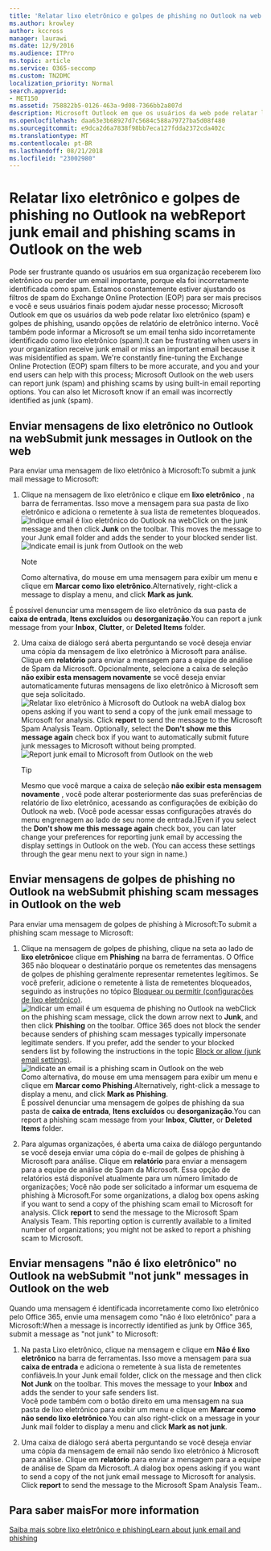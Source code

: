 ```yaml
---
title: 'Relatar lixo eletrônico e golpes de phishing no Outlook na web '
ms.author: krowley
author: kccross
manager: laurawi
ms.date: 12/9/2016
ms.audience: ITPro
ms.topic: article
ms.service: O365-seccomp
ms.custom: TN2DMC
localization_priority: Normal
search.appverid:
- MET150
ms.assetid: 758822b5-0126-463a-9d08-7366bb2a807d
description: Microsoft Outlook em que os usuários da web pode relatar lixo eletrônico (spam) e golpes de phishing, usando opções de relatório de eletrônico interno. Você também pode informar a Microsoft se um email tenha sido incorretamente identificado como lixo eletrônico (spam).
ms.openlocfilehash: daa63e3b68927d7c5684c588a79727ba5d08f480
ms.sourcegitcommit: e9dca2d6a7838f98bb7eca127fdda2372cda402c
ms.translationtype: MT
ms.contentlocale: pt-BR
ms.lasthandoff: 08/21/2018
ms.locfileid: "23002980"
---
```

# <a name="report-junk-email-and-phishing-scams-in-outlook-on-the-web"></a><span data-ttu-id="df739-104">Relatar lixo eletrônico e golpes de phishing no Outlook na web</span><span class="sxs-lookup"><span data-stu-id="df739-104">Report junk email and phishing scams in Outlook on the web</span></span> 

<span data-ttu-id="df739-p102">Pode ser frustrante quando os usuários em sua organização receberem lixo eletrônico ou perder um email importante, porque ela foi incorretamente identificada como spam. Estamos constantemente estiver ajustando os filtros de spam do Exchange Online Protection (EOP) para ser mais precisos e você e seus usuários finais podem ajudar nesse processo; Microsoft Outlook em que os usuários da web pode relatar lixo eletrônico (spam) e golpes de phishing, usando opções de relatório de eletrônico interno. Você também pode informar a Microsoft se um email tenha sido incorretamente identificado como lixo eletrônico (spam).</span><span class="sxs-lookup"><span data-stu-id="df739-p102">It can be frustrating when users in your organization receive junk email or miss an important email because it was misidentified as spam. We're constantly fine-tuning the Exchange Online Protection (EOP) spam filters to be more accurate, and you and your end users can help with this process; Microsoft Outlook on the web users can report junk (spam) and phishing scams by using built-in email reporting options. You can also let Microsoft know if an email was incorrectly identified as junk (spam).</span></span>
  
## <a name="submit-junk-messages-in-outlook-on-the-web"></a><span data-ttu-id="df739-108">Enviar mensagens de lixo eletrônico no Outlook na web</span><span class="sxs-lookup"><span data-stu-id="df739-108">Submit junk messages in Outlook on the web</span></span>

<span data-ttu-id="df739-109">Para enviar uma mensagem de lixo eletrônico à Microsoft:</span><span class="sxs-lookup"><span data-stu-id="df739-109">To submit a junk mail message to Microsoft:</span></span>
  
1. <span data-ttu-id="df739-p103">Clique na mensagem de lixo eletrônico e clique em **lixo eletrônico** , na barra de ferramentas. Isso move a mensagem para sua pasta de lixo eletrônico e adiciona o remetente à sua lista de remetentes bloqueados.  ![Indique email é lixo eletrônico do Outlook na web](media/a10ae792-aab6-4374-a041-6c3f732eb2e3.png)</span><span class="sxs-lookup"><span data-stu-id="df739-p103">Click on the junk message and then click **Junk** on the toolbar. This moves the message to your Junk email folder and adds the sender to your blocked sender list.  ![Indicate email is junk from Outlook on the web](media/a10ae792-aab6-4374-a041-6c3f732eb2e3.png)</span></span>
  
    > [!NOTE]
    > <span data-ttu-id="df739-113">Como alternativa, do mouse em uma mensagem para exibir um menu e clique em **Marcar como lixo eletrônico**.</span><span class="sxs-lookup"><span data-stu-id="df739-113">Alternatively, right-click a message to display a menu, and click **Mark as junk**.</span></span> 
  
<span data-ttu-id="df739-114">É possível denunciar uma mensagem de lixo eletrônico da sua pasta de **caixa de entrada**, **Itens excluídos** ou **desorganização**.</span><span class="sxs-lookup"><span data-stu-id="df739-114">You can report a junk message from your **Inbox**, **Clutter**, or **Deleted Items** folder.</span></span> 
  
2. <span data-ttu-id="df739-p104">Uma caixa de diálogo será aberta perguntando se você deseja enviar uma cópia da mensagem de lixo eletrônico à Microsoft para análise. Clique em **relatório** para enviar a mensagem para a equipe de análise de Spam da Microsoft. Opcionalmente, selecione a caixa de seleção **não exibir esta mensagem novamente** se você deseja enviar automaticamente futuras mensagens de lixo eletrônico à Microsoft sem que seja solicitado.  ![Relatar lixo eletrônico à Microsoft do Outlook na web](media/e8d3a9f9-6eb6-4309-ba6d-643dffdb6a33.png)</span><span class="sxs-lookup"><span data-stu-id="df739-p104">A dialog box opens asking if you want to send a copy of the junk email message to Microsoft for analysis. Click **report** to send the message to the Microsoft Spam Analysis Team. Optionally, select the **Don't show me this message again** check box if you want to automatically submit future junk messages to Microsoft without being prompted.  ![Report junk email to Microsoft from Outlook on the web](media/e8d3a9f9-6eb6-4309-ba6d-643dffdb6a33.png)</span></span>
  
    > [!TIP]
    > <span data-ttu-id="df739-p105">Mesmo que você marque a caixa de seleção **não exibir esta mensagem novamente** , você pode alterar posteriormente das suas preferências de relatório de lixo eletrônico, acessando as configurações de exibição do Outlook na web. (Você pode acessar essas configurações através do menu engrenagem ao lado de seu nome de entrada.)</span><span class="sxs-lookup"><span data-stu-id="df739-p105">Even if you select the **Don't show me this message again** check box, you can later change your preferences for reporting junk email by accessing the display settings in Outlook on the web. (You can access these settings through the gear menu next to your sign in name.)</span></span> 
  
## <a name="submit-phishing-scam-messages-in-outlook-on-the-web"></a><span data-ttu-id="df739-121">Enviar mensagens de golpes de phishing no Outlook na web</span><span class="sxs-lookup"><span data-stu-id="df739-121">Submit phishing scam messages in Outlook on the web</span></span>

<span data-ttu-id="df739-122">Para enviar uma mensagem de golpes de phishing à Microsoft:</span><span class="sxs-lookup"><span data-stu-id="df739-122">To submit a phishing scam message to Microsoft:</span></span>
  
1. <span data-ttu-id="df739-p106">Clique na mensagem de golpes de phishing, clique na seta ao lado de **lixo eletrônico**e clique em **Phishing** na barra de ferramentas. O Office 365 não bloquear o destinatário porque os remetentes das mensagens de golpes de phishing geralmente representar remetentes legítimos. Se você preferir, adicione o remetente à lista de remetentes bloqueados, seguindo as instruções no tópico [Bloquear ou permitir (configurações de lixo eletrônico)](https://go.microsoft.com/fwlink/?LinkId=627572). ![Indicar um email é um esquema de phishing no Outlook na web](media/959bb577-341c-41ee-a159-e46600b2cf8a.png)</span><span class="sxs-lookup"><span data-stu-id="df739-p106">Click on the phishing scam message, click the down arrow next to **Junk**, and then click **Phishing** on the toolbar. Office 365 does not block the sender because senders of phishing scam messages typically impersonate legitimate senders. If you prefer, add the sender to your blocked senders list by following the instructions in the topic [Block or allow (junk email settings)](https://go.microsoft.com/fwlink/?LinkId=627572). ![Indicate an email is a phishing scam in Outlook on the web](media/959bb577-341c-41ee-a159-e46600b2cf8a.png)</span></span></br><span data-ttu-id="df739-127">Como alternativa, do mouse em uma mensagem para exibir um menu e clique em **Marcar como Phishing**.</span><span class="sxs-lookup"><span data-stu-id="df739-127">Alternatively, right-click a message to display a menu, and click **Mark as Phishing**.</span></span></br><span data-ttu-id="df739-128">É possível denunciar uma mensagem de golpes de phishing da sua pasta de **caixa de entrada**, **Itens excluídos** ou **desorganização**.</span><span class="sxs-lookup"><span data-stu-id="df739-128">You can report a phishing scam message from your **Inbox**, **Clutter**, or **Deleted Items** folder.</span></span> 
  
2. <span data-ttu-id="df739-p107">Para algumas organizações, é aberta uma caixa de diálogo perguntando se você deseja enviar uma cópia do e-mail de golpes de phishing à Microsoft para análise. Clique em **relatório** para enviar a mensagem para a equipe de análise de Spam da Microsoft. Essa opção de relatórios está disponível atualmente para um número limitado de organizações; Você não pode ser solicitado a informar um esquema de phishing à Microsoft.</span><span class="sxs-lookup"><span data-stu-id="df739-p107">For some organizations, a dialog box opens asking if you want to send a copy of the phishing scam email to Microsoft for analysis. Click **report** to send the message to the Microsoft Spam Analysis Team. This reporting option is currently available to a limited number of organizations; you might not be asked to report a phishing scam to Microsoft.</span></span> 
    
## <a name="submit-not-junk-messages-in-outlook-on-the-web"></a><span data-ttu-id="df739-132">Enviar mensagens "não é lixo eletrônico" no Outlook na web</span><span class="sxs-lookup"><span data-stu-id="df739-132">Submit "not junk" messages in Outlook on the web</span></span>

<span data-ttu-id="df739-133">Quando uma mensagem é identificada incorretamente como lixo eletrônico pelo Office 365, envie uma mensagem como "não é lixo eletrônico" para a Microsoft:</span><span class="sxs-lookup"><span data-stu-id="df739-133">When a message is incorrectly identified as junk by Office 365, submit a message as "not junk" to Microsoft:</span></span>
  
1. <span data-ttu-id="df739-p108">Na pasta Lixo eletrônico, clique na mensagem e clique em **Não é lixo eletrônico** na barra de ferramentas. Isso move a mensagem para sua **caixa de entrada** e adiciona o remetente à sua lista de remetentes confiáveis.</span><span class="sxs-lookup"><span data-stu-id="df739-p108">In your Junk email folder, click on the message and then click **Not Junk** on the toolbar. This moves the message to your **Inbox** and adds the sender to your safe senders list. </span></span></br><span data-ttu-id="df739-136">Você pode também com o botão direito em uma mensagem na sua pasta de lixo eletrônico para exibir um menu e clique em **Marcar como não sendo lixo eletrônico**.</span><span class="sxs-lookup"><span data-stu-id="df739-136">You can also right-click on a message in your Junk mail folder to display a menu and click **Mark as not junk**.</span></span> 
  
2. <span data-ttu-id="df739-p109">Uma caixa de diálogo será aberta perguntando se você deseja enviar uma cópia da mensagem de email não sendo lixo eletrônico à Microsoft para análise. Clique em **relatório** para enviar a mensagem para a equipe de análise de Spam da Microsoft..</span><span class="sxs-lookup"><span data-stu-id="df739-p109">A dialog box opens asking if you want to send a copy of the not junk email message to Microsoft for analysis. Click **report** to send the message to the Microsoft Spam Analysis Team..</span></span> 
    
## <a name="for-more-information"></a><span data-ttu-id="df739-139">Para saber mais</span><span class="sxs-lookup"><span data-stu-id="df739-139">For more information</span></span>

[<span data-ttu-id="df739-140">Saiba mais sobre lixo eletrônico e phishing</span><span class="sxs-lookup"><span data-stu-id="df739-140">Learn about junk email and phishing</span></span>](https://go.microsoft.com/fwlink/p/?LinkId=270068)
  
  


